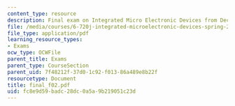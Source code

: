 ```yaml
---
content_type: resource
description: Final exam on Integrated Micro Electronic Devices from December 20, 2002.
file: /media/courses/6-720j-integrated-microelectronic-devices-spring-2007/fc8e9d59badc28dc0a5a9b219051c23d_final_f02.pdf
file_type: application/pdf
learning_resource_types:
- Exams
ocw_type: OCWFile
parent_title: Exams
parent_type: CourseSection
parent_uid: 7f48212f-37d0-1c92-f013-86a489e8b22f
resourcetype: Document
title: final_f02.pdf
uid: fc8e9d59-badc-28dc-0a5a-9b219051c23d
---
```

